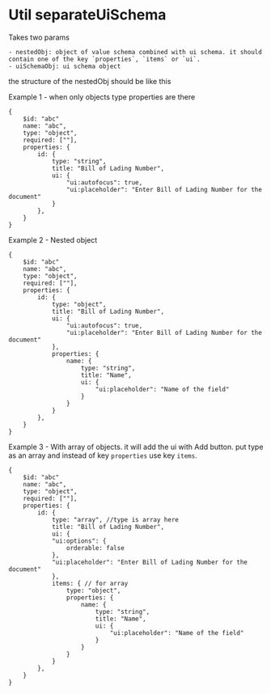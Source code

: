# Util separateUiSchema

Takes two params 

    - nestedObj: object of value schema combined with ui schema. it should contain one of the key `properties`, `items` or `ui`.
    - uiSchemaObj: ui schema object

the structure of the nestedObj should be like this 

Example 1 - when only objects type properties are there 

```
{
    $id: "abc"
    name: "abc",
    type: "object",
    required: [""],
    properties: { 
        id: {
            type: "string", 
            title: "Bill of Lading Number",
            ui: {
                "ui:autofocus": true,
                "ui:placeholder": "Enter Bill of Lading Number for the document"
            }
        },
    }
}
```


Example 2 - Nested object

```
{
    $id: "abc"
    name: "abc",
    type: "object",
    required: [""],
    properties: { 
        id: {
            type: "object", 
            title: "Bill of Lading Number",
            ui: {
                "ui:autofocus": true,
                "ui:placeholder": "Enter Bill of Lading Number for the document"
            },
            properties: {
                name: {
                    type: "string",
                    title: "Name",
                    ui: {
                        "ui:placeholder": "Name of the field"
                    }
                }
            }
        },
    }
}
```


Example 3 - With array of objects. it will add the ui with Add button.
put type as an array and instead of key `properties` use key `items`.

```
{
    $id: "abc"
    name: "abc",
    type: "object",
    required: [""],
    properties: { 
        id: {
            type: "array", //type is array here 
            title: "Bill of Lading Number",
            ui: {
            "ui:options": {
                orderable: false
            },
            "ui:placeholder": "Enter Bill of Lading Number for the document"
            },
            items: { // for array 
                type: "object",
                properties: {
                    name: {
                        type: "string",
                        title: "Name",
                        ui: {
                            "ui:placeholder": "Name of the field"
                        }
                    }
                } 
            }
        },
    }
}
```
